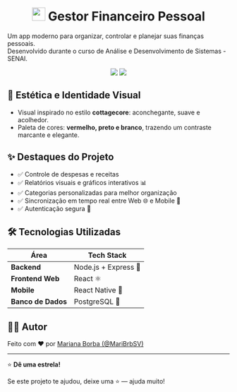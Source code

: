 <h1 align="center">
  <img src="https://i.pinimg.com/originals/9e/b2/e4/9eb2e4ca44eb0c9658195f258e232d34.gif" width="30px">
  Gestor Financeiro Pessoal
</h1>




Um app moderno para organizar, controlar e planejar suas finanças pessoais.<br>
Desenvolvido durante o curso de Análise e Desenvolvimento de Sistemas - SENAI.

<p align="center">
  <img src="https://img.shields.io/badge/Web-App-blue?style=for-the-badge&logo=react" />
  <img src="https://img.shields.io/badge/Mobile-App-green?style=for-the-badge&logo=react" />
</p>

## 🎨 Estética e Identidade Visual

- Visual inspirado no estilo **cottagecore**: aconchegante, suave e acolhedor. 
- Paleta de cores: **vermelho, preto e branco**, trazendo um contraste marcante e elegante.

## ✨ Destaques do Projeto

- ✅ Controle de despesas e receitas
- ✅ Relatórios visuais e gráficos interativos 📊
- ✅ Categorias personalizadas para melhor organização
- ✅ Sincronização em tempo real entre Web 🌐 e Mobile 📱
- ✅ Autenticação segura 🔐

## 🛠️ Tecnologias Utilizadas

| Área             | Tech Stack                                    |
|------------------|-----------------------------------------------|
| **Backend**      | Node.js + Express 🚀                          |
| **Frontend Web** | React ⚛️                                      |
| **Mobile**       | React Native 📲                               |
| **Banco de Dados** | PostgreSQL 🐘                              |



## 🧑‍💻 Autor

Feito com ❤️ por [Mariana Borba (@MariBrbSV)](https://github.com/MariBrbSV)

---

⭐ **Dê uma estrela!**

Se este projeto te ajudou, deixe uma ⭐ — ajuda muito!

